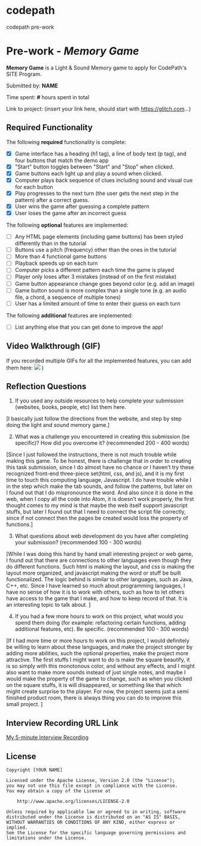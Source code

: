 # codepath
 codepath pre-work
# Pre-work - *Memory Game*

**Memory Game** is a Light & Sound Memory game to apply for CodePath's SITE Program. 

Submitted by: **NAME**

Time spent: **#** hours spent in total

Link to project: (insert your link here, should start with https://glitch.com...)

## Required Functionality

The following **required** functionality is complete:

* [X] Game interface has a heading (h1 tag), a line of body text (p tag), and four buttons that match the demo app
* [X] "Start" button toggles between "Start" and "Stop" when clicked. 
* [X] Game buttons each light up and play a sound when clicked. 
* [X] Computer plays back sequence of clues including sound and visual cue for each button
* [X] Play progresses to the next turn (the user gets the next step in the pattern) after a correct guess. 
* [X] User wins the game after guessing a complete pattern
* [X] User loses the game after an incorrect guess

The following **optional** features are implemented:

* [ ] Any HTML page elements (including game buttons) has been styled differently than in the tutorial
* [ ] Buttons use a pitch (frequency) other than the ones in the tutorial
* [ ] More than 4 functional game buttons
* [ ] Playback speeds up on each turn
* [ ] Computer picks a different pattern each time the game is played
* [ ] Player only loses after 3 mistakes (instead of on the first mistake)
* [ ] Game button appearance change goes beyond color (e.g. add an image)
* [ ] Game button sound is more complex than a single tone (e.g. an audio file, a chord, a sequence of multiple tones)
* [ ] User has a limited amount of time to enter their guess on each turn

The following **additional** features are implemented:

- [ ] List anything else that you can get done to improve the app!

## Video Walkthrough (GIF)

If you recorded multiple GIFs for all the implemented features, you can add them here:
![](https://i.imgur.com/O5uGXVd.gif)
)

## Reflection Questions
1. If you used any outside resources to help complete your submission (websites, books, people, etc) list them here. 

[I basically just follow the directions from the website, and step by step doing the light and sound memory game.]

2. What was a challenge you encountered in creating this submission (be specific)? How did you overcome it? (recommended 200 - 400 words)

[Since I just followed the instructions, there is not much trouble while making this game. To be honest, there is challenge that in order to creating this task submission, since I do almost have no chance or I haven’t try these recognized front-end three-piece set(html, css, and js), and it is my first time to touch this computing language, Javascript. I do have trouble while I in the step which make the tab sounds, and follow the patterns, but later on I found out that I do mispronounce the word. And also since it is done in the web, when I copy all the code into Atom, it is doesn’t work properly, the first thought comes to my mind is that maybe the web itself support javascript stuffs, but later I found out that I need to connect the script file correctly, since if not connect then the pages be created would loss the property of functions.]

3. What questions about web development do you have after completing your submission? (recommended 100 - 300 words)

[While I was doing this hand by hand small interesting project or web game, I found out that there are connections to other languages even though they do different functions. Such html is making the layout, and css is making the layout more organized, and javascript making the word or stuff be built functionalized. The logic behind is similar to other languages, such as Java, C++, etc. Since I have learned so much about programming languages, I have no sense of how it is to work with others, such as how to let others have access to the game that I make, and how to keep record of that. It is an interesting topic to talk about.
]

4. If you had a few more hours to work on this project, what would you spend them doing (for example: refactoring certain functions, adding additional features, etc). Be specific. (recommended 100 - 300 words)

[If I had more time or more hours to work on this project, I would definitely be willing to learn about these languages, and make the project stronger by adding more abilities, such the optional properties, make the project more attractive. The first stuffs I might want to do is make the square beautify, it is so simply with this monotonous color, and without any effects, and I might also want to make more sounds instead of just single notes, and maybe I would make the property of the game to change, such as when you clicked on the square stuffs, it is will disappeared, or something like that which might create surprise to the player. For now, the project seems just a semi finished product room, there is always thing you can do to improve this small project.
]


## Interview Recording URL Link

[My 5-minute Interview Recording](your-link-here)


## License

    Copyright [YOUR NAME]

    Licensed under the Apache License, Version 2.0 (the "License");
    you may not use this file except in compliance with the License.
    You may obtain a copy of the License at

        http://www.apache.org/licenses/LICENSE-2.0

    Unless required by applicable law or agreed to in writing, software
    distributed under the License is distributed on an "AS IS" BASIS,
    WITHOUT WARRANTIES OR CONDITIONS OF ANY KIND, either express or implied.
    See the License for the specific language governing permissions and
    limitations under the License.

